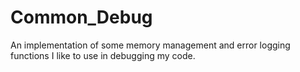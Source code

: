 # Common_Debug
An implementation of some memory management and error logging functions I like to use in debugging my code.
